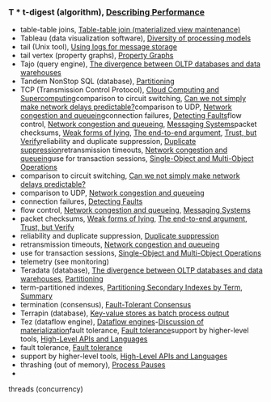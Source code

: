 ### T * t-digest (algorithm), [Describing Performance](ch01.html#idm140605782863344)
* table-table joins, [Table-table join (materialized view maintenance)](ch11.html#idm140605756391392)
* Tableau (data visualization software), [Diversity of processing models](ch10.html#idm140605757749968)
* tail (Unix tool), [Using logs for message storage](ch11.html#idm140605757170864)
* tail vertex (property graphs), [Property Graphs](ch02.html#idm140605781799712)
* Tajo (query engine), [The divergence between OLTP databases and data warehouses](ch03.html#idm140605777853664)
* Tandem NonStop SQL (database), [Partitioning](ch06.html#idm140605775378512)
* TCP (Transmission Control Protocol), [Cloud Computing and Supercomputing](ch08.html#idm140605761121072)comparison to circuit switching, [Can we not simply make network delays predictable?](ch08.html#idm140605760910208)comparison to UDP, [Network congestion and queueing](ch08.html#idm140605760956784)connection failures, [Detecting Faults](ch08.html#idm140605761025680)flow control, [Network congestion and queueing](ch08.html#idm140605760968016), [Messaging Systems](ch11.html#idm140605757307920)packet checksums, [Weak forms of lying](ch08.html#idm140605760300256), [The end-to-end argument](ch12.html#idm140605755207904), [Trust, but Verify](ch12.html#idm140605754976848)reliability and duplicate suppression, [Duplicate suppression](ch12.html#idm140605755408304)retransmission timeouts, [Network congestion and queueing](ch08.html#idm140605760936720)use for transaction sessions, [Single-Object and Multi-Object Operations](ch07.html#idm140605774700128)
* comparison to circuit switching, [Can we not simply make network delays predictable?](ch08.html#idm140605760910208)
* comparison to UDP, [Network congestion and queueing](ch08.html#idm140605760956784)
* connection failures, [Detecting Faults](ch08.html#idm140605761025680)
* flow control, [Network congestion and queueing](ch08.html#idm140605760968016), [Messaging Systems](ch11.html#idm140605757307920)
* packet checksums, [Weak forms of lying](ch08.html#idm140605760300256), [The end-to-end argument](ch12.html#idm140605755207904), [Trust, but Verify](ch12.html#idm140605754976848)
* reliability and duplicate suppression, [Duplicate suppression](ch12.html#idm140605755408304)
* retransmission timeouts, [Network congestion and queueing](ch08.html#idm140605760936720)
* use for transaction sessions, [Single-Object and Multi-Object Operations](ch07.html#idm140605774700128)
* telemetry (see monitoring)
* Teradata (database), [The divergence between OLTP databases and data warehouses](ch03.html#idm140605777865488), [Partitioning](ch06.html#idm140605775379344)
* term-partitioned indexes, [Partitioning Secondary Indexes by Term](ch06.html#idm140605775181184), [Summary](ch06.html#idm140605774948864)
* termination (consensus), [Fault-Tolerant Consensus](ch09.html#idm140605758996976)
* Terrapin (database), [Key-value stores as batch process output](ch10.html#idm140605757867024)
* Tez (dataflow engine), [Dataflow engines](ch10.html#ix_tezintro)-[Discussion of materialization](ch10.html#idm140605757583376)fault tolerance, [Fault tolerance](ch10.html#idm140605757607856)support by higher-level tools, [High-Level APIs and Languages](ch10.html#idm140605757485344)
* fault tolerance, [Fault tolerance](ch10.html#idm140605757607856)
* support by higher-level tools, [High-Level APIs and Languages](ch10.html#idm140605757485344)
* thrashing (out of memory), [Process Pauses](ch08.html#idm140605760503888)
* 
threads (concurrency)